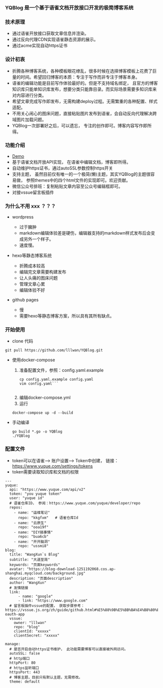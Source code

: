 ### YQBlog 是一个基于语雀文档开放接口开发的极简博客系统

### 技术原理
+ 通过语雀开放接口获取文章信息并渲染。
+ 通过反向代理CDN实现语雀静态资源的展示。
+ 通过acme实现自动https证书

### 设计初衷
+ 折腾各种博客系统，各种模板眼花缭乱，很多时候在选择博客模板上花费了巨量的时间。希望回归博客的本质：专注于写作而非专注于博客本身。
+ 语雀的编辑功能是目前写作体验最好的。但是不支持域名绑定， 且官方的博客知识库只能单知识库发布，想要分类只能靠目录。而实际场景需要多知识库来对内容进行分类。
+ 希望文章完成写作即发布，无需构建deploy过程。无需繁重的各种配置、样式适配。
+ 不用关心闹心的图床问题，直接粘贴图片发布到语雀，会自动反向代理解决跨域图片加载问题。
+ YQBlog一次部署好之后，可以遗忘， 专注的创作即可。博客内容写作即所得。

### 功能介绍
+ [Demo](https://wangxun.tech/)
+ 基于语雀文档开放API实现， 在语雀中编辑文档，博客即所得。
+ 自动维护https证书，通过autoSSL参数控制https开关
+ 支持主题， 虽然目前仅有唯一的一个极简(懒)主题，其实YQBlog的主题很容易做， 参照themes中的四个html文件的实现即可。欢迎贡献。
+ 微信公众号排班：复制粘贴文章内容至公众号编辑框即可。
+ 对接vssue留言板插件


### 为什么不用 xxx ？？？
+ wordpress
    + 过于臃肿
    + markdown编辑体验差是硬伤，编辑器支持的markdown样式发布后会变成另外一个样子。
    + 速度慢。
    
+ hexo等静态博客系统
    + 折腾成本较高
    + 编辑完文章需要构建发布
    + 让人头痛的图床问题
    + 管理文章心累
    + 编辑体验不好
  
+ github pages
  + 慢
  + 需要hexo等静态博客方案，所以具有其所有缺点。
  
### 开始使用

+ clone 代码
```bigquery
git pull https://github.com/lllwan/YQBlog.git
```
+ 使用docker-compose

  1. 准备配置文件，参照：config.yaml.example
     ```bigquery
     cp config.yaml.example config.yaml
     vim config.yaml```
    
  2. 编辑docker-compose.yml
  3. 运行
    ```bigquery
    docker-compose up -d --build
    ```
  
+ 手动编译
  ```bigquery
  go build *.go -o YQBlog
  ./YQBlog
  ```
  
### 配置文件
+ token可以在语雀--> 账户设置--> Token中创建， 链接：https://www.yuque.com/settings/tokens
+ token需要读取知识库和文档的权限

```bigquery
---
yuque:
  api: "https://www.yuque.com/api/v2"
  token: "you yuque token"
  user: "yuque id"
  # 语雀仓库ID， 参阅：https://www.yuque.com/yuque/developer/repo
  repos:
    - name: "运维笔记"
      repo: "kkgfxm"   # 语雀仓库Id
    - name: "云原生"
      repo: "ooa19f"
    - name: "DIY搞事情"
      repo: "bua6cb"
    - name: "开开脑洞"
      repo: "ussmi8"
blog:
  title: "WangXun`s Blog"
  subtitle: "大道至简"
  keywords: "页面keywords"
  avatar: "https://blog-download-1251192068.cos.ap-shanghai.myqcloud.com/background.jpg"
  description: "页面description"
  author: "WangXun"
  # 友情链接
  link:
      - name: "google"
      - link: "https://www.google.com"
  # 留言板插件vssue的配置， 获取步骤参考：https://vssue.js.org/zh/guide/github.html#%E5%88%9B%E5%BB%BA%E4%B8%80%E4%B8%AA%E6%96%B0%E7%9A%84-oauth-app
  vssue:
    owner: "lllwan"
    repo: "blog"
    clientId: "xxxxx"
    clientSecret: "xxxxx"

manage:
  # 是否开启自动https证书维护， 此功能需要博客可以直接被外网访问。
  autoSSL: false
  # http端口
  httpPort: 80
  # https监听端口
  httpsPort: 443
  # 博客主题，目前只有默认主题，无需修改。
  theme: default
```